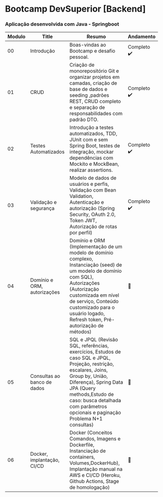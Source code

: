 # Bootcamp DevSuperior [Backend]
 
### Aplicação desenvolvida com Java - Springboot

| Modulo | Title | Resumo | Andamento |
|---| ----- | -------- | ---------- |
|00|Introdução|Boas-vindas ao Bootcamp e desafio pessoal.| Completo :heavy_check_mark: | 
|01|CRUD|Criação de monorepositório Git e organizar projetos em camadas, criação de base de dados e seeding ,padrões REST, CRUD completo e separação de responsabilidades com padrão DTO.| Completo :heavy_check_mark: | 
|02|Testes Automatizados|Introdução a testes automatizados, TDD, JUnit com e sem Spring Boot, testes de integração, mockar dependências com Mockito e MockBean, realizar assertions.| Completo :heavy_check_mark: | 
|03|Validação e segurança|Modelo de dados de usuários e perfis, Validação com Bean Validation, Autenticação e autorização (Spring Security, OAuth 2.0, Token JWT, Autorização de rotas por perfil)| Completo :heavy_check_mark: |  
|04|Domínio e ORM, autorizações|Domínio e ORM (Implementação de um modelo de domínio complexo, Instanciação (seed) de um modelo de domínio com SQL), Autorizações (Autorização customizada em nível de serviço, Conteúdo customizado para o usuário logado, Refresh token, Pré-autorização de métodos)| :pushpin: | 
|05|Consultas ao banco de dados|SQL e JPQL (Revisão SQL, referências, exercícios, Estudos de caso SQL e JPQL, Projeção, restrição, escalares, Joins, Group by, União, Diferença), Spring Data JPA (Query methods,Estudo de caso: busca detalhada com parâmetros opcionais e paginação Problema N+1 consultas)| :black_square_button: | 
|06|Docker, implantação, CI/CD|Docker (Conceitos Comandos, Imagens e Dockerfile, Instanciação de containers, Volumes,DockerHub), Implantação manual na AWS e CI/CD (Heroku, Github Actions, Stage de homologação)| :black_square_button: | 
